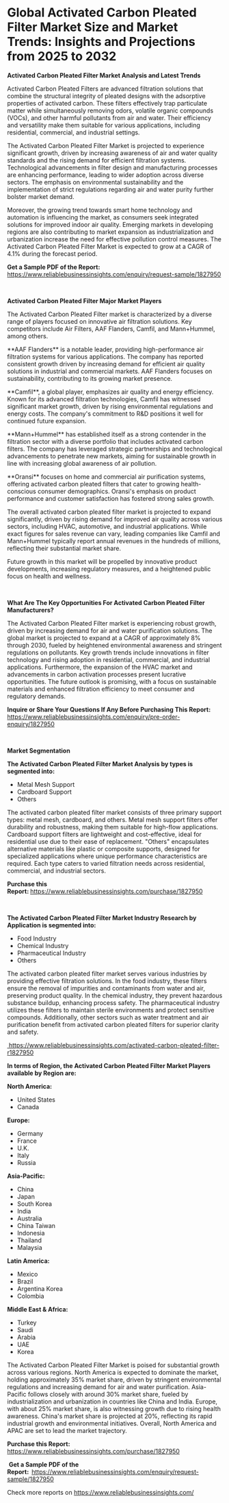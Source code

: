 <p><h1>Global Activated Carbon Pleated Filter Market Size and Market Trends: Insights and Projections from 2025 to 2032</h1></p><p><strong>Activated Carbon Pleated Filter Market Analysis and Latest Trends</strong></p>
<p><p>Activated Carbon Pleated Filters are advanced filtration solutions that combine the structural integrity of pleated designs with the adsorptive properties of activated carbon. These filters effectively trap particulate matter while simultaneously removing odors, volatile organic compounds (VOCs), and other harmful pollutants from air and water. Their efficiency and versatility make them suitable for various applications, including residential, commercial, and industrial settings.</p><p>The Activated Carbon Pleated Filter Market is projected to experience significant growth, driven by increasing awareness of air and water quality standards and the rising demand for efficient filtration systems. Technological advancements in filter design and manufacturing processes are enhancing performance, leading to wider adoption across diverse sectors. The emphasis on environmental sustainability and the implementation of strict regulations regarding air and water purity further bolster market demand.</p><p>Moreover, the growing trend towards smart home technology and automation is influencing the market, as consumers seek integrated solutions for improved indoor air quality. Emerging markets in developing regions are also contributing to market expansion as industrialization and urbanization increase the need for effective pollution control measures. The Activated Carbon Pleated Filter Market is expected to grow at a CAGR of 4.1% during the forecast period.</p></p>
<p><strong>Get a Sample PDF of the Report:&nbsp;</strong> <a href="https://www.reliablebusinessinsights.com/enquiry/request-sample/1827950?utm_campaign=2144&utm_medium=2&utm_source=Github&utm_content=ia&utm_term=28022025&utm_id=activated-carbon-pleated-filter">https://www.reliablebusinessinsights.com/enquiry/request-sample/1827950</a></p>
<p>&nbsp;</p>
<p><strong>Activated Carbon Pleated Filter Major Market Players</strong></p>
<p><p>The Activated Carbon Pleated Filter market is characterized by a diverse range of players focused on innovative air filtration solutions. Key competitors include Air Filters, AAF Flanders, Camfil, and Mann+Hummel, among others.</p><p>**AAF Flanders** is a notable leader, providing high-performance air filtration systems for various applications. The company has reported consistent growth driven by increasing demand for efficient air quality solutions in industrial and commercial markets. AAF Flanders focuses on sustainability, contributing to its growing market presence.</p><p>**Camfil**, a global player, emphasizes air quality and energy efficiency. Known for its advanced filtration technologies, Camfil has witnessed significant market growth, driven by rising environmental regulations and energy costs. The company's commitment to R&D positions it well for continued future expansion.</p><p>**Mann+Hummel** has established itself as a strong contender in the filtration sector with a diverse portfolio that includes activated carbon filters. The company has leveraged strategic partnerships and technological advancements to penetrate new markets, aiming for sustainable growth in line with increasing global awareness of air pollution.</p><p>**Oransi** focuses on home and commercial air purification systems, offering activated carbon pleated filters that cater to growing health-conscious consumer demographics. Oransi's emphasis on product performance and customer satisfaction has fostered strong sales growth.</p><p>The overall activated carbon pleated filter market is projected to expand significantly, driven by rising demand for improved air quality across various sectors, including HVAC, automotive, and industrial applications. While exact figures for sales revenue can vary, leading companies like Camfil and Mann+Hummel typically report annual revenues in the hundreds of millions, reflecting their substantial market share.</p><p>Future growth in this market will be propelled by innovative product developments, increasing regulatory measures, and a heightened public focus on health and wellness.</p></p>
<p>&nbsp;</p>
<p><strong>What Are The Key Opportunities For Activated Carbon Pleated Filter Manufacturers?</strong></p>
<p><p>The Activated Carbon Pleated Filter market is experiencing robust growth, driven by increasing demand for air and water purification solutions. The global market is projected to expand at a CAGR of approximately 8% through 2030, fueled by heightened environmental awareness and stringent regulations on pollutants. Key growth trends include innovations in filter technology and rising adoption in residential, commercial, and industrial applications. Furthermore, the expansion of the HVAC market and advancements in carbon activation processes present lucrative opportunities. The future outlook is promising, with a focus on sustainable materials and enhanced filtration efficiency to meet consumer and regulatory demands.</p></p>
<p><strong>Inquire or Share Your Questions If Any Before Purchasing This Report:</strong> <a href="https://www.reliablebusinessinsights.com/enquiry/pre-order-enquiry/1827950?utm_campaign=2144&utm_medium=2&utm_source=Github&utm_content=ia&utm_term=28022025&utm_id=activated-carbon-pleated-filter">https://www.reliablebusinessinsights.com/enquiry/pre-order-enquiry/1827950</a></p>
<p>&nbsp;</p>
<p><strong>Market Segmentation</strong></p>
<p><strong>The Activated Carbon Pleated Filter Market Analysis by types is segmented into:</strong></p>
<p><ul><li>Metal Mesh Support</li><li>Cardboard Support</li><li>Others</li></ul></p>
<p><p>The activated carbon pleated filter market consists of three primary support types: metal mesh, cardboard, and others. Metal mesh support filters offer durability and robustness, making them suitable for high-flow applications. Cardboard support filters are lightweight and cost-effective, ideal for residential use due to their ease of replacement. "Others" encapsulates alternative materials like plastic or composite supports, designed for specialized applications where unique performance characteristics are required. Each type caters to varied filtration needs across residential, commercial, and industrial sectors.</p></p>
<p><strong>Purchase this Report:&nbsp;</strong><a href="https://www.reliablebusinessinsights.com/purchase/1827950?utm_campaign=2144&utm_medium=2&utm_source=Github&utm_content=ia&utm_term=28022025&utm_id=activated-carbon-pleated-filter">https://www.reliablebusinessinsights.com/purchase/1827950</a></p>
<p>&nbsp;</p>
<p><strong>The Activated Carbon Pleated Filter Market Industry Research by Application is segmented into:</strong></p>
<p><ul><li>Food Industry</li><li>Chemical Industry</li><li>Pharmaceutical Industry</li><li>Others</li></ul></p>
<p><p>The activated carbon pleated filter market serves various industries by providing effective filtration solutions. In the food industry, these filters ensure the removal of impurities and contaminants from water and air, preserving product quality. In the chemical industry, they prevent hazardous substance buildup, enhancing process safety. The pharmaceutical industry utilizes these filters to maintain sterile environments and protect sensitive compounds. Additionally, other sectors such as water treatment and air purification benefit from activated carbon pleated filters for superior clarity and safety.</p></p>
<p><a href="https://www.reliablebusinessinsights.com/activated-carbon-pleated-filter-r1827950?utm_campaign=2144&utm_medium=2&utm_source=Github&utm_content=ia&utm_term=28022025&utm_id=activated-carbon-pleated-filter">&nbsp;https://www.reliablebusinessinsights.com/activated-carbon-pleated-filter-r1827950</a></p>
<p><strong>In terms of Region, the Activated Carbon Pleated Filter Market Players available by Region are:</strong></p>
<p>
    <p> <strong> North America: </strong>
        <ul>
            <li>United States</li>
            <li>Canada</li>
        </ul>
        </p> 
    <p> <strong> Europe: </strong>
        <ul>
            <li>Germany</li>
            <li>France</li>
            <li>U.K.</li>
            <li>Italy</li>
            <li>Russia</li>
        </ul>
        </p> 
    <p> <strong> Asia-Pacific: </strong>
        <ul>
            <li>China</li>
            <li>Japan</li>
            <li>South Korea</li>
            <li>India</li>
            <li>Australia</li>
            <li>China Taiwan</li>
            <li>Indonesia</li>
            <li>Thailand</li>
            <li>Malaysia</li>
        </ul>
        </p> 
    <p> <strong> Latin America: </strong>
        <ul>
            <li>Mexico</li>
            <li>Brazil</li>
            <li>Argentina Korea</li>
            <li>Colombia</li>
        </ul>
        </p> 
    <p> <strong> Middle East & Africa: </strong>
        <ul>
            <li>Turkey</li>
            <li>Saudi</li>
            <li>Arabia</li>
            <li>UAE</li>
            <li>Korea</li>
        </ul>
    </p>
    </p>
<p><p>The Activated Carbon Pleated Filter Market is poised for substantial growth across various regions. North America is expected to dominate the market, holding approximately 35% market share, driven by stringent environmental regulations and increasing demand for air and water purification. Asia-Pacific follows closely with around 30% market share, fueled by industrialization and urbanization in countries like China and India. Europe, with about 25% market share, is also witnessing growth due to rising health awareness. China's market share is projected at 20%, reflecting its rapid industrial growth and environmental initiatives. Overall, North America and APAC are set to lead the market trajectory.</p></p>
<p><strong>Purchase this Report: </strong><a href="https://www.reliablebusinessinsights.com/purchase/1827950?utm_campaign=2144&utm_medium=2&utm_source=Github&utm_content=ia&utm_term=28022025&utm_id=activated-carbon-pleated-filter">https://www.reliablebusinessinsights.com/purchase/1827950</a></p>
<p>&nbsp;<strong>Get a Sample PDF of the Report:&nbsp;&nbsp;</strong><a href="https://www.reliablebusinessinsights.com/enquiry/request-sample/1827950?utm_campaign=2144&utm_medium=2&utm_source=Github&utm_content=ia&utm_term=28022025&utm_id=activated-carbon-pleated-filter">https://www.reliablebusinessinsights.com/enquiry/request-sample/1827950</a></p>
<p><strong></strong></p>
<p>Check more reports on <a href="https://www.reliablebusinessinsights.com/?utm_campaign=2144&utm_medium=2&utm_source=Github&utm_content=ia&utm_term=28022025&utm_id=activated-carbon-pleated-filter">https://www.reliablebusinessinsights.com/</a></p>